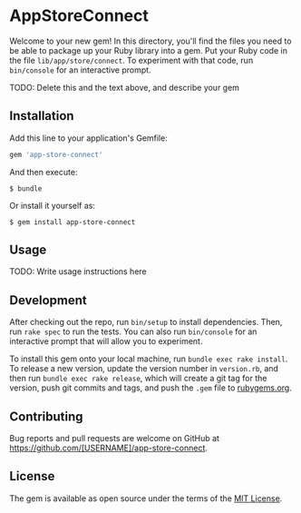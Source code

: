 # AppStoreConnect

Welcome to your new gem! In this directory, you'll find the files you need to be able to package up your Ruby library into a gem. Put your Ruby code in the file `lib/app/store/connect`. To experiment with that code, run `bin/console` for an interactive prompt.

TODO: Delete this and the text above, and describe your gem

## Installation

Add this line to your application's Gemfile:

```ruby
gem 'app-store-connect'
```

And then execute:

    $ bundle

Or install it yourself as:

    $ gem install app-store-connect

## Usage

TODO: Write usage instructions here

## Development

After checking out the repo, run `bin/setup` to install dependencies. Then, run `rake spec` to run the tests. You can also run `bin/console` for an interactive prompt that will allow you to experiment.

To install this gem onto your local machine, run `bundle exec rake install`. To release a new version, update the version number in `version.rb`, and then run `bundle exec rake release`, which will create a git tag for the version, push git commits and tags, and push the `.gem` file to [rubygems.org](https://rubygems.org).

## Contributing

Bug reports and pull requests are welcome on GitHub at https://github.com/[USERNAME]/app-store-connect.

## License

The gem is available as open source under the terms of the [MIT License](https://opensource.org/licenses/MIT).
